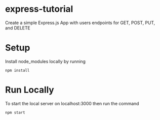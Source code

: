 # express-tutorial
Create a simple Express.js App with users endpoints for GET, POST, PUT, and DELETE

# Setup
Install node_modules locally by running
```
npm install
```

# Run Locally
To start the local server on localhost:3000 then run the command
```
npm start
```
